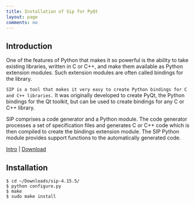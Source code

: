 ```yaml
---
title: Installation of Sip for PyQt
layout: page
comments: no
---
```


Introduction
----------

One of the features of Python that makes it so powerful is the ability to take existing libraries, written in C or C++, and make them available as Python extension modules. Such extension modules are often called bindings for the library.

`SIP is a tool that makes it very easy to create Python bindings for C and C++ libraries.` It was originally developed to create PyQt, the Python bindings for the Qt toolkit, but can be used to create bindings for any C or C++ library.

SIP comprises a code generator and a Python module. The code generator processes a set of specification files and generates C or C++ code which is then compiled to create the bindings extension module. The SIP Python module provides support functions to the automatically generated code.

[Intro](http://www.riverbankcomputing.com/software/sip/intro) | [Download](http://www.riverbankcomputing.com/software/sip/download)

Installation
---------

```
$ cd ~/Downloads/sip-4.15.5/
$ python configure.py
$ make
$ sudo make install
```
